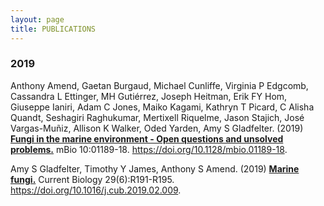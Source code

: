 ```yaml
---
layout: page
title: PUBLICATIONS
---
```




### 2019

Anthony Amend, Gaetan Burgaud, Michael Cunliffe, Virginia P Edgcomb, Cassandra L Ettinger, MH Gutiérrez, Joseph Heitman, Erik FY Hom, Giuseppe Ianiri, Adam C Jones, Maiko Kagami, Kathryn T Picard, C Alisha Quandt, Seshagiri Raghukumar, Mertixell Riquelme, Jason Stajich, José Vargas-Muñiz, Allison K Walker, Oded Yarden, Amy S Gladfelter. (2019) [**Fungi in the marine environment - Open questions and unsolved problems.**](https://journals.asm.org/doi/full/10.1128/mbio.01189-18) mBio 10:01189-18. https://doi.org/10.1128/mbio.01189-18.

Amy S Gladfelter, Timothy Y James, Anthony S Amend. (2019) [**Marine fungi.**](https://www.cell.com/current-biology/fulltext/S0960-9822(19)30148-4) Current Biology 29(6):R191-R195. https://doi.org/10.1016/j.cub.2019.02.009.

